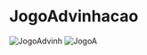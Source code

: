 # JogoAdvinhacao

![JogoAdvinh](https://user-images.githubusercontent.com/113316157/208271645-e733da0b-68ba-4e85-95b8-b5810b6e5e5b.png)
![JogoA](https://user-images.githubusercontent.com/113316157/208271506-adf7e1d9-0831-46a6-90d5-7b930def5a4c.png)
